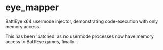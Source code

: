# eye_mapper
BattlEye x64 usermode injector, demonstrating code-execution with only memory access.

This has been 'patched' as no usermode processes now have memory access to BattlEye games, finally...
